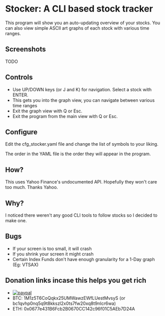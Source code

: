# Stocker: A CLI based stock tracker
This program will show you an auto-updating overview of your stocks.
You can also view simple ASCII art graphs of each stock with various time ranges.

## Screenshots
TODO

## Controls
* Use UP/DOWN keys (or J and K) for navigation. Select a stock with ENTER.
* This gets you into the graph view, you can navigate between various time ranges
* Exit the graph view with Q or Esc.
* Exit the program from the main view with Q or Esc.

## Configure
Edit the cfg_stocker.yaml file and change the list of symbols to your liking.

The order in the YAML file is the order they will appear in the program.

## How?
This uses Yahoo Finance's undocumented API. Hopefully they won't care too much. Thanks Yahoo.

## Why?
I noticed there weren't any good CLI tools to follow stocks so I decided to make one.

## Bugs
* If your screen is too small, it will crash
* If you shrink your screen it might crash
* Certain Index Funds don't have enough granularity for a 1-Day graph (Eg: VTSAX)

## Donation links incase this helps you get rich
* [![paypal](https://www.paypalobjects.com/en_US/i/btn/btn_donate_LG.gif)](https://www.paypal.com/donate?business=8K2V5ZQXTHZUE)
* BTC: 1M1z5T6CoQqkx25UMWawzEWfLUestMvsyS (or bc1qvhp0nq5q9t8kkszl2x0ts7fw20xq8t9nlcr6wa)
* ETH: 0x0677e431B6Fcb2B0670CC142c96f01C5AEb7D24A
